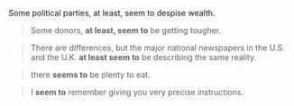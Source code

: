 Some political parties, at least, seem to despise wealth.

> Some donors, __at least, seem to__ be getting tougher.

> There are differences, but the major national newspapers in the U.S. and the U.K. __at least seem to__ be describing the same reality.

> there __seems to__ be plenty to eat.

> I __seem to__ remember giving you very precise instructions.
